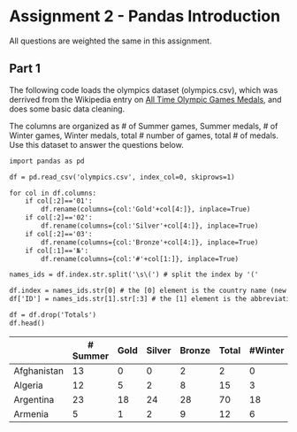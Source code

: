 # Assignment 2 - Pandas Introduction
All questions are weighted the same in this assignment.
## Part 1
The following code loads the olympics dataset (olympics.csv), which was derrived from the Wikipedia entry on [All Time Olympic Games Medals](https://en.wikipedia.org/wiki/All-time_Olympic_Games_medal_table), and does some basic data cleaning.

The columns are organized as # of Summer games, Summer medals, # of Winter games, Winter medals, total # number of games, total # of medals. Use this dataset to answer the questions below.
```html
import pandas as pd

df = pd.read_csv('olympics.csv', index_col=0, skiprows=1)

for col in df.columns:
    if col[:2]=='01':
        df.rename(columns={col:'Gold'+col[4:]}, inplace=True)
    if col[:2]=='02':
        df.rename(columns={col:'Silver'+col[4:]}, inplace=True)
    if col[:2]=='03':
        df.rename(columns={col:'Bronze'+col[4:]}, inplace=True)
    if col[:1]=='№':
        df.rename(columns={col:'#'+col[1:]}, inplace=True)

names_ids = df.index.str.split('\s\(') # split the index by '('

df.index = names_ids.str[0] # the [0] element is the country name (new index)
df['ID'] = names_ids.str[1].str[:3] # the [1] element is the abbreviation or ID (take first 3 characters from that)

df = df.drop('Totals')
df.head()
```


| |# Summer|	Gold|	Silver|	Bronze|	Total|#Winter|Gold.1|Silver.1|Bronze.1|Total.1|# Games|Gold.2|Silver.2| Bronze.2|Combined|total|ID|
| --- | --- | --- | --- | --- | --- | --- | --- | --- | --- | --- | --- | --- | --- | --- | --- | --- | --- |
|Afghanistan|	13|	0|	0|	2|	2	|0	|0|	0|	0|	0|	13|	0	|0|	2|	2|AFG|
|Algeria|	12|	5|	2|	8	|15|	3	|0	|0	|0	|0	|15|	5	|2	|8	|15|	ALG|
|Argentina	|23|	18|	24	|28	|70	|18	|0|	0	|0|	0|41|	18|24|28|70|	ARG|
|Armenia	|5	|1	|2	|9	|12|	6	|0	|0	|0	|0	|11	|1	|2|	9	|12|	ARM|
